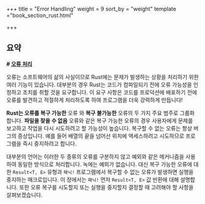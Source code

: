 +++
title = "Error Handling"
weight = 9
sort_by = "weight"
template ="book_section_rust.html"

+++

## 요약

<!-- more -->

**# [****오류 처리****](**https://doc.rust-lang.org/book/ch09-00-error-handling.html#error-handling**)**

오류는 소프트웨어의 삶의 사실이므로 Rust에는 문제가 발생하는 상황을 처리하기 위한 여러 기능이 있습니다. 대부분의 경우 Rust는 코드가 컴파일되기 전에 오류 가능성을 인정하고 조치를 취할 것을 요구합니다. 이 요구 사항은 코드를 프로덕션에 배포하기 전에 오류를 발견하고 적절하게 처리하도록 하여 프로그램을 더욱 강력하게 만듭니다!

**Rust는 오류를 복구 가능한** 오류 와 **복구 불가능한** 오류의 두 가지 주요 범주로 그룹화합니다. **파일을 찾을 수 없음** 오류와 같은 복구 가능한 오류의 경우 사용자에게 문제를 보고하고 작업을 다시 시도하려고 할 가능성이 높습니다. 복구할 수 없는 오류는 항상 버그의 증상입니다. 예를 들어 배열의 끝을 넘어선 위치에 액세스하려고 시도하므로 프로그램을 즉시 중지하려고 합니다.

대부분의 언어는 이러한 두 종류의 오류를 구분하지 않고 예외와 같은 메커니즘을 사용하여 동일한 방식으로 처리합니다. 녹에는 예외가 없습니다. 대신 복구 가능한 오류에 대한 `Result<T, E>` 유형과 `패닉!` 프로그램에서 복구할 수 없는 오류가 발생하면 실행을 중지하는 매크로입니다. 이 장에서는 `패닉!` 먼저 `Result<T, E>` 값 반환에 대해 설명합니다. 또한 오류 복구를 시도할지 또는 실행을 중지할지 결정할 때 고려해야 할 사항을 살펴보겠습니다.
